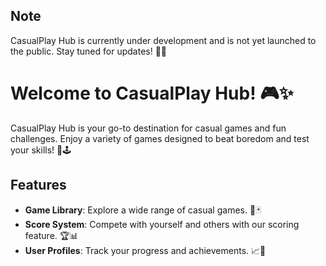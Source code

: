 ## Note

CasualPlay Hub is currently under development and is not yet launched to the public. Stay tuned for updates! 🚧🔧

# Welcome to CasualPlay Hub! 🎮✨

CasualPlay Hub is your go-to destination for casual games and fun challenges. Enjoy a variety of games designed to beat boredom and test your skills! 🎯🕹️

## Features

- **Game Library**: Explore a wide range of casual games. 🎲🃏
- **Score System**: Compete with yourself and others with our scoring feature. 🏆📊
- **User Profiles**: Track your progress and achievements. 📈🌟


